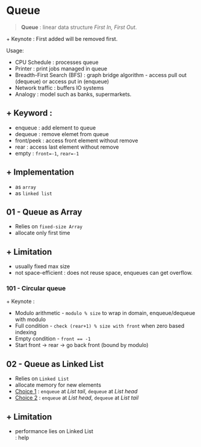 # Queue
> **Queue** : linear data structure _First In, First Out_.

\+ Keynote : First added will be removed first.

Usage:
- CPU Schedule : processes queue
- Printer : print jobs managed in queue
- Breadth-First Search (BFS) : graph bridge algorithm - access pull out (dequeue) or access put in (enqueue)
- Network traffic : buffers IO systems
- Analogy : model such as banks, supermarkets.

\+ Keyword :
---
- enqueue : add element to queue
- dequeue : remove elemet from queue
- front/peek :  access front element without remove
- rear : access last element without remove
- empty : `front=-1`, `rear=-1`

\+ Implementation
---
- as `array`
- as `linked list`

## 01 - Queue as Array
- Relies on `fixed-size Array`
- allocate only first time

\+ Limitation
---
- usually fixed max size
- not space-efficient : does not reuse space, enqueues can get overflow.

### 101 - Circular queue
\+ Keynote : 
- Modulo arithmetic - `modulo % size` to wrap in domain, enqueue/dequeue with modulo
- Full condition - `check (rear+1) % size with front` when zero based indexing
- Empty condition - `front == -1`
- Start front -> rear -> go back front (bound by modulo)

## 02 - Queue as Linked List
- Relies on `Linked List`
- allocate memory for new elements
- <u>Choice 1</u> : `enqueue` at *List tail*, `dequeue` at *List head*
- <u>Choice 2</u> : `enqueue` at *List head*, `dequeue` at *List tail*

\+ Limitation
---
- performance lies on Linked List  
: help
